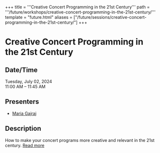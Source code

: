 +++
title = '''Creative Concert Programming in the 21st Century'''
path = '''/future/workshops/creative-concert-programming-in-the-21st-century/'''
template = "future.html"
aliases = ["/future/sessions/creative-concert-programming-in-the-21st-century/"]
+++

<h1>Creative Concert Programming in the 21st Century</h1>

<h2>Date/Time</h2>
<p>Tuesday, July 02, 2024<br>
11:00 AM – 11:45 AM</p>
<h2>Presenters</h2>
<ul>
<li><a href="/future/presenters/maria-gajraj/">Maria Gajraj</a></li>
</ul>
<h2>Description</h2>

<div class="ag87-crtemvc-hsbk"><div class="css-vsf5of"><p class="carina-rte-public-DraftStyleDefault-block">How to make your concert programs more creative and relevant in the 21st century. <a href="https://www.sfago2024.org/future/sessions/creative-concert-programming-in-the-21st-century/" target="_blank">Read more</a></p></div></div>


